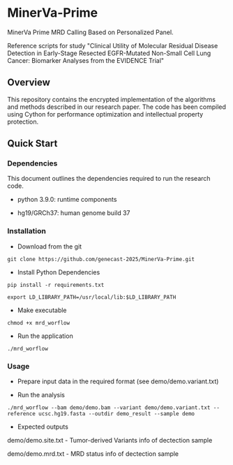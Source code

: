 # MinerVa-Prime
MinerVa Prime MRD Calling Based on Personalized Panel. 

Reference scripts for study "Clinical Utility of Molecular Residual Disease Detection in Early-Stage Resected EGFR-Mutated Non-Small Cell Lung Cancer: Biomarker Analyses from the EVIDENCE Trial"

## Overview

This repository contains the encrypted implementation of the algorithms and methods described in our research paper. The code has been compiled using Cython for performance optimization and intellectual property protection.

## Quick Start

### Dependencies

This document outlines the dependencies required to run the research code.

* python 3.9.0: runtime components

* hg19/GRCh37: human genome build 37

### Installation

* Download from the git

```
git clone https://github.com/genecast-2025/MinerVa-Prime.git

```
* Install Python Dependencies
```
pip install -r requirements.txt

export LD_LIBRARY_PATH=/usr/local/lib:$LD_LIBRARY_PATH

```

* Make executable

```chmod +x mrd_worflow ```

* Run the application

```./mrd_worflow ```

### Usage

* Prepare input data in the required format (see demo/demo.variant.txt)

* Run the analysis

```
./mrd_worflow --bam demo/demo.bam --variant demo/demo.variant.txt --reference ucsc.hg19.fasta --outdir demo_result --sample demo
```
* Expected outputs

demo/demo.site.txt - Tumor-derived Variants info of dectection sample

demo/demo.mrd.txt - MRD status info of dectection sample

